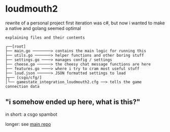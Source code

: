 # loudmouth2

rewrite of a personal project
first iteration was c#, but now i wanted to make a native and golang seemed optimal
```
explaining files and their contents

┌──[root]
├── main.go ────────> contains the main logic for running this
├── utils.go ───────> helper functions and other boring stuff
├── settings.go ────> manages config / settings
├── cheese.go ──────> the cheesy chat message functions are here
├── features.go ────> where i try to cram most useful stuff
├── loud.json ──────> JSON formatted settings to load
├┬── [csgo/cfg/]
│└── gamestate_integration_loudmouth2.cfg ──> tells the game connection data
```

## "i somehow ended up here, what is this?"
in short: a csgo spambot

longer: see [main repo](https://github.com/jauhc/loud)